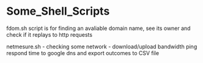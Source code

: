 # Some_Shell_Scripts

fdom.sh script is for finding an avaliable domain name, see its owner and check if it replays to http requests

netmesure.sh - checking some network - download/upload bandwidth ping respond time to google dns and export outcomes to CSV file
